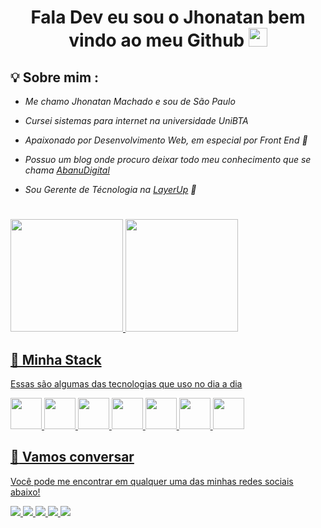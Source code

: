 <h1 align="center" >Fala Dev eu sou o Jhonatan bem vindo ao meu Github  <img src="https://media.giphy.com/media/hvRJCLFzcasrR4ia7z/giphy.gif" width="30px"></h1>

## 💡 Sobre mim :
 - *Me chamo Jhonatan Machado e sou de São Paulo* 

 - *Cursei sistemas para internet na universidade UniBTA* 
 
 - *Apaixonado por Desenvolvimento Web, em especial por Front End 💙* 
 
 - *Possuo um blog onde procuro deixar todo meu conhecimento que se chama [AbanuDigital](https://abanudigital.com.br/)*
 
 - *Sou Gerente de Técnologia na [LayerUp](https://www.layerup.com.br/) 🚀*
 
 #
 
 <div>
  <a href="https://github.com/jhonatanMP">
  <img height="180em" src="https://github-readme-stats.vercel.app/api?username=jhonatanMP&show_icons=true&theme=tokyonight&include_all_commits=true&count_private=true"/>
  <img height="180em" src="https://github-readme-stats.vercel.app/api/top-langs/?username=jhonatanMP&layout=compact&langs_count=7&theme=tokyonight"/>
</div>
 
 ## 🔮 Minha Stack
 Essas são algumas das tecnologias que uso no dia a dia

<div>
 <img src="https://cdn.jsdelivr.net/gh/devicons/devicon/icons/javascript/javascript-plain.svg" width="50"/> 
 <img src="https://cdn.jsdelivr.net/gh/devicons/devicon/icons/html5/html5-original.svg" width="50"/>
 <img src="https://cdn.jsdelivr.net/gh/devicons/devicon/icons/css3/css3-original.svg" width="50"/>
 <img src="https://cdn.jsdelivr.net/gh/devicons/devicon/icons/laravel/laravel-plain.svg" width="50"/>
  <img src="https://cdn.jsdelivr.net/gh/devicons/devicon/icons/react/react-original.svg" width="50"/>
 <img src="https://cdn.jsdelivr.net/gh/devicons/devicon/icons/wordpress/wordpress-original.svg"  width="50"/>
 <img src="https://cdn.jsdelivr.net/gh/devicons/devicon/icons/php/php-plain.svg" width="50"/>          
</div>

## :speech_balloon: Vamos conversar  

Você pode me encontrar em qualquer uma das minhas redes sociais abaixo! 

<div>
<a href="https://github.com/jhonatanMP">
  <img src="https://img.shields.io/badge/-Github-%23333?style=for-the-badge&logo=github&logoColor=white" target="_blank">
</a>  
<a href="https://www.instagram.com/jhowwmac/" target="_blank">
  <img src="https://img.shields.io/badge/-Instagram-%23E4405F?style=for-the-badge&logo=instagram&logoColor=white" target="_blank">
</a>
<a href="https://abanudigital.com.br/" target="_blank">
    <img src="https://img.shields.io/badge/Website-7289DA?style=for-the-badge&logo=googlechrome&logoColor=white" target="_blank">
</a>
<a href="mailto:jhonatanmachado8@gmail.com">
  <img src="https://img.shields.io/badge/-Gmail-ff9800?style=for-the-badge&logo=gmail&logoColor=white" target="_blank">
</a>  
<a href="https://www.linkedin.com/in/jhonatan-machado-6a215b95/" target="_blank">
  <img src="https://img.shields.io/badge/-LinkedIn-%230077B5?style=for-the-badge&logo=linkedin&logoColor=white" target="_blank">
</a>
</div>
 
#

